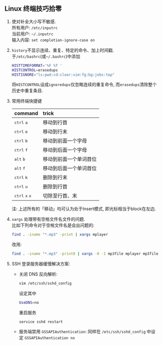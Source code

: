 ## Linux 终端技巧拾零

1. 使对补全大小写不敏感.  
   所有用户: `/etc/inputrc`  
   当前用户: `~/.inputrc`  
   输入内容: `set completion-ignore-case on`
1. `history`不显示连续、重复、特定的命令、加上时间戳.  
   于`/etc/bashrc`(或`~/.bashrc`)中添加
   ```bash
   HISTTIMEFORMAT='%F %T '
   HISTCONTROL=erasedups
   HISTIGNORE="ls:pwd:cd:clear:vim:fg:bg:jobs:top"
   ```
   将`HISTCONTROL`设成`ignoredups`仅忽略连续的重复命令,
   而`erasedups`清除整个历史中重复条目.
1. 常用终端快捷键

   | command                                   | trick                  |
   | :---                                      | :---                   |
   | <kbd>ctrl</kbd> <kbd>a</kbd>              | 移动到行首             |
   | <kbd>ctrl</kbd> <kbd>e</kbd>              | 移动到行末             |
   | <kbd>ctrl</kbd> <kbd>b</kbd>              | 移动到前面一个字母     |
   | <kbd>ctrl</kbd> <kbd>f</kbd>              | 移动到后面一个字母     |
   | <kbd>alt</kbd>  <kbd>b</kbd>              | 移动到前面一个单词首位 |
   | <kbd>alt</kbd>  <kbd>f</kbd>              | 移动到后面一个单词首位 |
   | <kbd>ctrl</kbd> <kbd>k</kbd>              | 删除到行末             |
   | <kbd>ctrl</kbd> <kbd>u</kbd>              | 删除到行首             |
   | <kbd>ctrl</kbd> <kbd>x</kbd> <kbd>x</kbd> | 切除至行首、末         |

   注: 上述所有的「移动」均可认为处于Insert模式, 即光标相当于block在左边.
1. `xargs` 处理带有空格文件名文件的问题.  
   比如下列命令对于空格文件名是会出问题的:
   ```bash
   find . -iname "*.mp3" -print | xargs mplayer
   ```
   改用:
   ```bash
   find . -iname "*.mp3" -print0 | xargs -0 -I mp3file mplayer mp3file
   ```
1. SSH 登录服务器缓慢解决方案:
   - 关闭 DNS 反向解析:
     ```bash
     vim /etc/ssh/sshd_config
     ```
     设定其中
     ```bash
     UseDNS=no
     ```
     重启服务
     ```
     service sshd restart
     ```
   - 服务端禁用 `GSSAPIAuthentication`: 同样在 `/etc/ssh/sshd_config`
     中设定  `GSSAPIAuthentication no`
